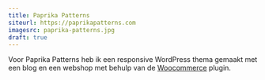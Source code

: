 ```yaml
---
title: Paprika Patterns
siteurl: https://paprikapatterns.com
imagesrc: paprika-patterns.jpg
draft: true
---
```

Voor Paprika Patterns heb ik een responsive WordPress thema gemaakt met een blog en een webshop met behulp van de <a target="_blank" href="http://www.woothemes.com/woocommerce/">Woocommerce</a> plugin.
